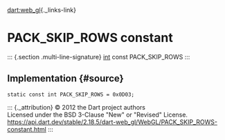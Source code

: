 [dart:web\_gl](../../dart-web_gl/dart-web_gl-library){._links-link}

PACK\_SKIP\_ROWS constant
=========================

::: {.section .multi-line-signature}
[int](../../dart-core/int-class) const PACK\_SKIP\_ROWS
:::

Implementation {#source}
--------------

``` {.language-dart data-language="dart"}
static const int PACK_SKIP_ROWS = 0x0D03;
```

::: {._attribution}
© 2012 the Dart project authors\
Licensed under the BSD 3-Clause \"New\" or \"Revised\" License.\
<https://api.dart.dev/stable/2.18.5/dart-web_gl/WebGL/PACK_SKIP_ROWS-constant.html>
:::
